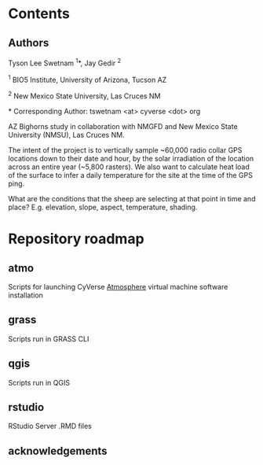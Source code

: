 # Contents

## Authors

Tyson Lee Swetnam <sup>1</sup>*, Jay Gedir <sup>2</sup>

<sup>1</sup> BIO5 Institute, University of Arizona, Tucson AZ

<sup>2</sup> New Mexico State University, Las Cruces NM

\* Corresponding Author: tswetnam \<at> cyverse \<dot> org

AZ Bighorns study in collaboration with NMGFD and New Mexico State University (NMSU), Las Cruces NM.

The intent of the project is to vertically sample ~60,000 radio collar GPS locations down to their date and hour, by the solar irradiation of the location across an entire year (~5,800 rasters). We also want to calculate heat load of the surface to infer a daily temperature for the site at the time of the GPS ping. 

What are the conditions that the sheep are selecting at that point in time and place? E.g. elevation, slope, aspect, temperature, shading.

# Repository roadmap

## atmo

Scripts for launching CyVerse [Atmosphere](atmo.cyverse.org) virtual machine software installation 

## grass

Scripts run in GRASS CLI

## qgis

Scripts run in QGIS

## rstudio

RStudio Server .RMD files

## acknowledgements

